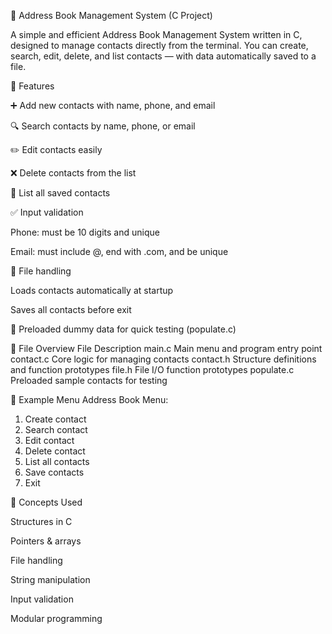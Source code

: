 
📇 Address Book Management System (C Project)

A simple and efficient Address Book Management System written in C, designed to manage contacts directly from the terminal.
You can create, search, edit, delete, and list contacts — with data automatically saved to a file.

🚀 Features

➕ Add new contacts with name, phone, and email

🔍 Search contacts by name, phone, or email

✏️ Edit contacts easily

❌ Delete contacts from the list

📜 List all saved contacts

✅ Input validation

Phone: must be 10 digits and unique

Email: must include @, end with .com, and be unique

💾 File handling

Loads contacts automatically at startup

Saves all contacts before exit

🧪 Preloaded dummy data for quick testing (populate.c)

🧩 File Overview
File	Description
main.c	Main menu and program entry point
contact.c	Core logic for managing contacts
contact.h	Structure definitions and function prototypes
file.h	File I/O function prototypes
populate.c	Preloaded sample contacts for testing

📂 Example Menu
Address Book Menu:
1. Create contact
2. Search contact
3. Edit contact
4. Delete contact
5. List all contacts
6. Save contacts
7. Exit

🧠 Concepts Used

Structures in C

Pointers & arrays

File handling

String manipulation

Input validation

Modular programming
